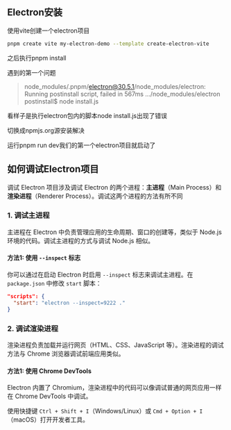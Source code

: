 ## Electron安装

使用vite创建一个electron项目

```sh
pnpm create vite my-electron-demo --template create-electron-vite
```

之后执行pnpm install

遇到的第一个问题

> node_modules/.pnpm/electron@30.5.1/node_modules/electron: Running postinstall script, failed in 567ms
> .../node_modules/electron postinstall$ node install.js

看样子是执行electron包内的脚本node install.js出现了错误

切换成npmjs.org源安装解决

运行pnpm run dev我们的第一个electron项目就启动了

## 如何调试Electron项目

调试 Electron 项目涉及调试 Electron 的两个进程：**主进程**（Main Process）和**渲染进程**（Renderer Process）。调试这两个进程的方法有所不同

### 1. **调试主进程**

主进程在 Electron 中负责管理应用的生命周期、窗口的创建等，类似于 Node.js 环境的代码。调试主进程的方式与调试 Node.js 相似。

#### 方法1: 使用 `--inspect` 标志

你可以通过在启动 Electron 时启用 `--inspect` 标志来调试主进程。在 `package.json` 中修改 `start` 脚本：

```json
"scripts": {
  "start": "electron --inspect=9222 ."
}
```

### 2. **调试渲染进程**

渲染进程负责加载并运行网页（HTML、CSS、JavaScript 等）。渲染进程的调试方法与 Chrome 浏览器调试前端应用类似。

#### 方法1: 使用 Chrome DevTools

Electron 内置了 Chromium，渲染进程中的代码可以像调试普通的网页应用一样在 Chrome DevTools 中调试。

使用快捷键 `Ctrl + Shift + I`（Windows/Linux）或 `Cmd + Option + I`（macOS）打开开发者工具。